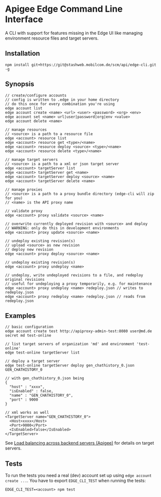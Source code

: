 # Apigee Edge Command Line Interface

A CLI with support for features missing in the Edge UI like managing
environment resource files and target servers.

## Installation

`npm install git+https://git@stashweb.mobilcom.de/scm/api/edge-cli.git -g`

## Synopsis

```
// create/configure accounts
// config is written to .edge in your home directory
// do this once for every combination you're using
edge account list
edge account create <name> <url> <user> <password> <org> <env>
edge account set <name> url|user|password|org|env <value>
edge account delete <name>

// manage resources
// <source> is a path to a resource file
edge <account> resource list
edge <account> resource get <type>/<name>
edge <account> resource deploy <source> <type>/<name>
edge <account> resource delete <type>/<name>

// manage target servers
// <source> is a path to a xml or json target server
edge <account> targetServer list
edge <account> targetServer get <name>
edge <account> targetServer deploy <source> <name>
edge <account> targetServer delete <name>

// manage proxies
// <source> is a path to a proxy bundle directory (edge-cli will zip for you)
// <name> is the API proxy name

// validate proxy
edge <account> proxy validate <source> <name>

// overwrite currently deployed revision with <source> and deploy
// WARNING: only do this in development environments
edge <account> proxy update <source> <name>

// undeploy existing revision(s)
// upload <source> as new revision
// deploy new revision
edge <account> proxy deploy <source> <name>

// undeploy existing revision(s)
edge <account> proxy undeploy <name>

// undeploy, write undeployed revisions to a file, and redeploy original revisions
// useful for undeploying a proxy temporarily, e.g. for maintenance
edge <account> proxy undeploy <name> redeploy.json // writes to redeploy.json
edge <account> proxy redeploy <name> redeploy.json // reads from redeploy.json
```

## Examples

```
// basic configuration
edge account create test http://apiproxy-admin-test:8080 user@md.de secret md test-online

// list target servers of organization 'md' and environment 'test-online'
edge test-online targetServer list

// deploy a target server
edge test-online targetServer deploy gen_chathistory_0.json GEN_CHATHISTORY_0

// with gen_chathistory_0.json being
{
  "host" : "xxxx",
  "isEnabled" : false,
  "name" : "GEN_CHATHISTORY_0",
  "port" : 9000
}

// xml works as well
<TargetServer name="GEN_CHATHISTORY_0">
  <Host>xxxx</Host>
  <Port>9000</Port>
  <IsEnabled>false</IsEnabled>
</TargetServer>
```

See [Load balancing across backend servers (Apigee)]( http://docs.apigee.com/docs/api-services/content/api-services/content/load-balancing-across-backend-servers) for details on target servers.

## Tests

To run the tests you need a real (dev) account set up using `edge account create ...`.
You have to export `EDGE_CLI_TEST` when running the tests:

```
EDGE_CLI_TEST=<account> npm test
```
